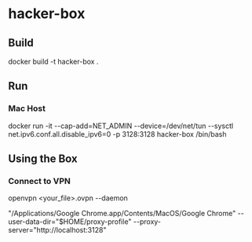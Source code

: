 # hacker-box

## Build
docker build -t hacker-box .  

## Run 

### Mac Host
docker run -it --cap-add=NET_ADMIN --device=/dev/net/tun --sysctl net.ipv6.conf.all.disable_ipv6=0 -p 3128:3128 hacker-box /bin/bash

## Using the Box

### Connect to VPN

openvpn <your_file>.ovpn --daemon

"/Applications/Google Chrome.app/Contents/MacOS/Google Chrome" --user-data-dir="$HOME/proxy-profile" --proxy-server="http://localhost:3128"